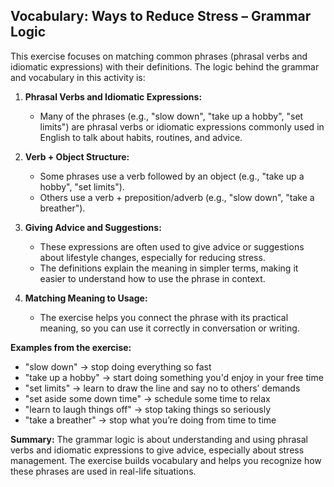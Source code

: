 ## Vocabulary: Ways to Reduce Stress – Grammar Logic

This exercise focuses on matching common phrases (phrasal verbs and idiomatic expressions) with their definitions. The logic behind the grammar and vocabulary in this activity is:

1. **Phrasal Verbs and Idiomatic Expressions:**
   - Many of the phrases (e.g., "slow down", "take up a hobby", "set limits") are phrasal verbs or idiomatic expressions commonly used in English to talk about habits, routines, and advice.

2. **Verb + Object Structure:**
   - Some phrases use a verb followed by an object (e.g., "take up a hobby", "set limits").
   - Others use a verb + preposition/adverb (e.g., "slow down", "take a breather").

3. **Giving Advice and Suggestions:**
   - These expressions are often used to give advice or suggestions about lifestyle changes, especially for reducing stress.
   - The definitions explain the meaning in simpler terms, making it easier to understand how to use the phrase in context.

4. **Matching Meaning to Usage:**
   - The exercise helps you connect the phrase with its practical meaning, so you can use it correctly in conversation or writing.

**Examples from the exercise:**

- "slow down" → stop doing everything so fast
- "take up a hobby" → start doing something you'd enjoy in your free time
- "set limits" → learn to draw the line and say no to others’ demands
- "set aside some down time" → schedule some time to relax
- "learn to laugh things off" → stop taking things so seriously
- "take a breather" → stop what you’re doing from time to time

**Summary:**
The grammar logic is about understanding and using phrasal verbs and idiomatic expressions to give advice, especially about stress management. The exercise builds vocabulary and helps you recognize how these phrases are used in real-life situations.
